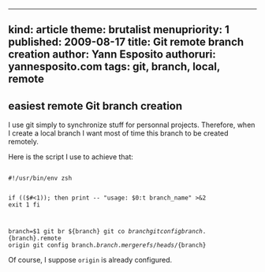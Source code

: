 -----
kind: article
theme: brutalist
menupriority: 1
published: 2009-08-17
title: Git remote branch creation
author: Yann Esposito
authoruri: yannesposito.com
tags:  git, branch, local, remote
-----

## easiest remote Git branch creation

I use git simply to synchronize stuff for personnal projects.
Therefore, when I create a local branch I want most of time this
branch to be created remotely.

Here is the script I use to achieve that: 

<div>
    <code class="zsh" file="git-create-new-branch.sh">
#!/usr/bin/env zsh

if (($#<1)); then
    print -- "usage: $0:t branch_name" >&2
    exit 1
fi

branch=$1
git br ${branch}
git co ${branch}
git config branch.${branch}.remote origin
git config branch.${branch}.merge refs/heads/${branch}
    </code>
</div>

Of course, I suppose <code>origin</code> is already configured.
